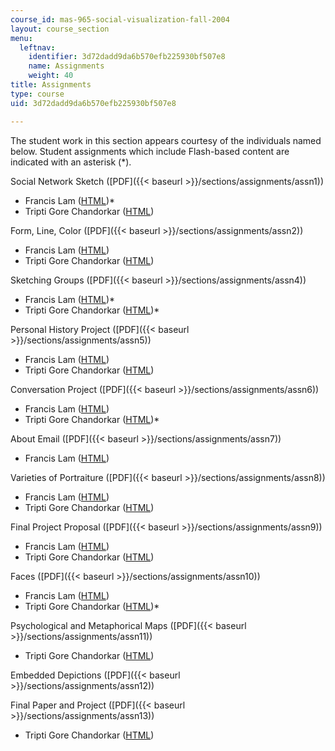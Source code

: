 ```yaml
---
course_id: mas-965-social-visualization-fall-2004
layout: course_section
menu:
  leftnav:
    identifier: 3d72dadd9da6b570efb225930bf507e8
    name: Assignments
    weight: 40
title: Assignments
type: course
uid: 3d72dadd9da6b570efb225930bf507e8

---
```


The student work in this section appears courtesy of the individuals named below. Student assignments which include Flash-based content are indicated with an asterisk (\*).

Social Network Sketch ([PDF]({{< baseurl >}}/sections/assignments/assn1))

*   Francis Lam ([HTML](/ans7870/MAS/MAS.965/f04/assignments/lam/assg1/hw1.html))\*
*   Tripti Gore Chandorkar ([HTML](/ans7870/MAS/MAS.965/f04/assignments/tripti/Assignment1/index.htm))

Form, Line, Color ([PDF]({{< baseurl >}}/sections/assignments/assn2))

*   Francis Lam ([HTML](/ans7870/MAS/MAS.965/f04/assignments/lam/assg2/hw2.html))
*   Tripti Gore Chandorkar ([HTML](/ans7870/MAS/MAS.965/f04/assignments/tripti/Assignment2/index.htm))

Sketching Groups ([PDF]({{< baseurl >}}/sections/assignments/assn4))

*   Francis Lam ([HTML](/ans7870/MAS/MAS.965/f04/assignments/lam/assg3/hw3.html))\*
*   Tripti Gore Chandorkar ([HTML](/ans7870/MAS/MAS.965/f04/assignments/tripti/Assignment3/index.htm))\*

Personal History Project ([PDF]({{< baseurl >}}/sections/assignments/assn5))

*   Francis Lam ([HTML](/ans7870/MAS/MAS.965/f04/assignments/lam/assg4/index.html))
*   Tripti Gore Chandorkar ([HTML](/ans7870/MAS/MAS.965/f04/assignments/tripti/assignment4/index.htm))

Conversation Project ([PDF]({{< baseurl >}}/sections/assignments/assn6))

*   Francis Lam ([HTML](/ans7870/MAS/MAS.965/f04/assignments/lam/assg5/index.html))
*   Tripti Gore Chandorkar ([HTML](/ans7870/MAS/MAS.965/f04/assignments/tripti/Assignment5/index.htm))\*

About Email ([PDF]({{< baseurl >}}/sections/assignments/assn7))

*   Francis Lam ([HTML](/ans7870/MAS/MAS.965/f04/assignments/lam/assg6/index.html))

Varieties of Portraiture ([PDF]({{< baseurl >}}/sections/assignments/assn8))

*   Francis Lam ([HTML](/ans7870/MAS/MAS.965/f04/assignments/lam/assg7/index.html))
*   Tripti Gore Chandorkar ([HTML](/ans7870/MAS/MAS.965/f04/assignments/tripti/Assignment7/index.htm))

Final Project Proposal ([PDF]({{< baseurl >}}/sections/assignments/assn9))

*   Francis Lam ([HTML](/ans7870/MAS/MAS.965/f04/assignments/lam/assg8/index.html))
*   Tripti Gore Chandorkar ([HTML](/ans7870/MAS/MAS.965/f04/assignments/tripti/Assignment8/index.htm))

Faces ([PDF]({{< baseurl >}}/sections/assignments/assn10))

*   Francis Lam ([HTML](/ans7870/MAS/MAS.965/f04/assignments/lam/assg9/index.html))
*   Tripti Gore Chandorkar ([HTML](/ans7870/MAS/MAS.965/f04/assignments/tripti/Assignment9/index.htm))\*

Psychological and Metaphorical Maps ([PDF]({{< baseurl >}}/sections/assignments/assn11))

*   Tripti Gore Chandorkar ([HTML](/ans7870/MAS/MAS.965/f04/assignments/tripti/Assignment10/index.htm))

Embedded Depictions ([PDF]({{< baseurl >}}/sections/assignments/assn12))

Final Paper and Project ([PDF]({{< baseurl >}}/sections/assignments/assn13))

*   Tripti Gore Chandorkar ([HTML](/ans7870/MAS/MAS.965/f04/assignments/tripti/final/index.htm))